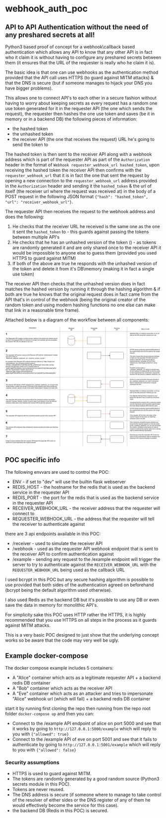 # webhook_auth_poc

## API to API Authentication without the need of any preshared secrets at all!

Python3 based proof of concept for a webhook\callback based authentication which allows any API to know that any other API is in fact who it claim it is without having to configure any preshared secrets between them (it ensures that the URL of the requester is really who he claim it is).

The basic idea is that one can use webhooks as the authentication method provided that the API call uses HTTPS (to guard against MITM attacks) & that the DNS is secure (but if someone manages to hijack your DNS you have bigger problems).

This allows one to connect API's to each other in a secure fashion without having to worry about keeping secrets as every request has a random one use token generated for it in the requester API (the one which sends the request), the requester then hashes the one use token and saves (be it in memory or in a backend DB) the following pieces of information:

* the hashed token
* the unhashed token
* the receiver API (the one that receives the request) URL he's going to send the token to

The hashed token is then sent to the receiver API along with a webhook address which is part of the requester API as part of the `Authorization` header in the format of `Webhook requester_webhook_url hashed_token`, upon receiving the hashed token the receiver API then confirms with the `requester_webhook_url` that it is in fact the one that sent the request by opening a new connection to the `requester_webhook_url` address provided in the `Authorization` header and sending it the `hashed_token` & the url of itself (the receiver url where the request was received at) in the body of a POST request in the following JSON format `{"hash": "hashed_token", "url": "receiver_webhook_url"}`.

The requester API then receives the request to the webhook address and does the following:

1. He checks that the receiver URL he received is the same one as the one it sent the `hashed_token` to - this guards against passing the tokens between multiple API's 
2. He checks that he has an unhashed version of the token () - as tokens are randomly generated it and are only shared once to the receiver API it would be impossible to anyone else to guess them (provided you used HTTPS to guard against MITM)
3. If both of the above are true he responds with the unhashed version of the token and delete it from it's DB\memory (making it in fact a single use token)

The receiver API then checks that the unhashed version does in fact matches the hashed version by running it through the hashing algorithm & if both are true he knows that the original request does in fact came from the API that's in control of the webhook (being the original creator of the random token and using modern hashing functions no one else can make that link in a reasonable time frame).

Attached below is a diagram of the workflow between all components:

![basic workflow diagram](docs/webhook_auth.jpg)


## POC specific info

The following envvars are used to control the POC:

* ENV - if set to "dev" will use the builtin flask webserver
* REDIS_HOST - the hostname for the redis that is used as the backend service in the requester API
* REDIS_PORT - the port for the redis that is used as the backend service in the requester API
* RECEIVER_WEBHOOK_URL - the receiver address that the requester will connect to
* REQUESTER_WEBHOOK_URL - the address that the requester will tell the receiver to authenticate against

there are 3 api endpoints available in this POC:

* /receiver - used to simulate the receiver API
* /webhook - used as the requester API webhook endpoint that is sent to the receiver API to confirm authentication against
* /example - sending any request to the /example endpoint will trigger the server to try to authenticate against the `RECEIVER_WEBHOOK_URL` with the `REQUESTER_WEBHOOK_URL` being used as the callback URL

I used bcrypt in this POC but any secure hashing algorithm is possible to use provided that both sides of the authentication agreed on beforehand (bcrypt being the default algorithm used otherwise).

I also used Redis as the backend DB but it's possible to use any DB or even save the data in memory for monolithic API's.

For simplicity sake this POC uses HTTP rather the HTTPS, it is highly recommended that you use HTTPS on all steps in the process as it guards against MITM attacks.

This is a very basic POC designed to just show that the underlying concept works so be aware that the code may very well be ugly.

## Example docker-compose

The docker compose example includes 5 containers:

* A "Alice" container which acts as a legitimate requester API + a backend redis DB container
* A "Bob" container which acts as the receiver API
* A "Eve" container which acts as an attacker and tries to impersonate "Alice" webhook url (which will fail) + a backend redis DB container

start it by running first cloning the repo then running from the repo root folder `docker-compose up` and then you can:

* Connect to the /example API endpoint of alice on port 5000 and see that it works by going to `http://127.0.0.1:5000/example` which will reply to you with `{"allowed": true}`
* Connect to the /example API of eve on port 5001 and see that it fails to authenticate by going to `http://127.0.0.1:5001/example` which will reply to you with `{"allowed": false}`


### Security assumptions

* HTTPS is used to guard against MITM.
* The tokens are randomly generated by a good random source (Python3 secrets module in this POC).
* Tokens are never reused.
* The DNS address is secure (if someone where to manage to take control of the resolver of either sides or the DNS register of any of them he would effectively become the service for this case).
* the backend DB (Redis in this POC) is secured.
